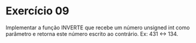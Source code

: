 # Exercício 09

Implementar a função INVERTE que recebe um número unsigned int como parâmetro 
e retorna este número escrito ao contrário. Ex: 431 <-> 134.